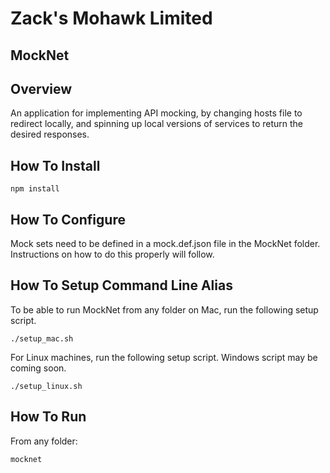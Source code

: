# Zack's Mohawk Limited
## MockNet

## Overview

An application for implementing API mocking, by changing hosts file to redirect locally, and spinning up local versions of services to return the desired responses.

## How To Install

	npm install

## How To Configure

Mock sets need to be defined in a mock.def.json file in the MockNet folder. Instructions on how to do this properly will follow.

## How To Setup Command Line Alias

To be able to run MockNet from any folder on Mac, run the following setup script.

	./setup_mac.sh

For Linux machines, run the following setup script. Windows script may be coming soon.

	./setup_linux.sh

## How To Run

From any folder:

	mocknet

